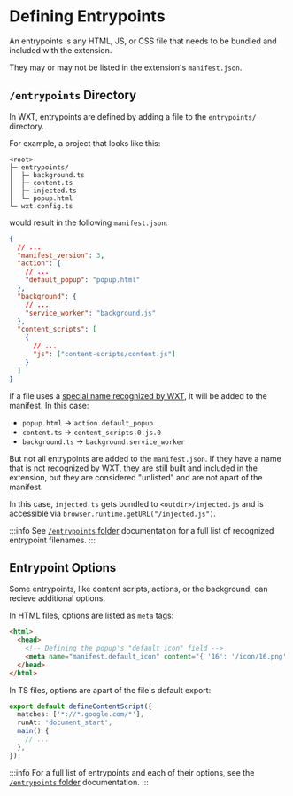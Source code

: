 # Defining Entrypoints

An entrypoints is any HTML, JS, or CSS file that needs to be bundled and included with the extension.

They may or may not be listed in the extension's `manifest.json`.

## `/entrypoints` Directory

In WXT, entrypoints are defined by adding a file to the `entrypoints/` directory.

For example, a project that looks like this:

```
<root>
├─ entrypoints/
│  ├─ background.ts
│  ├─ content.ts
│  ├─ injected.ts
│  └─ popup.html
└─ wxt.config.ts
```

would result in the following `manifest.json`:

```json
{
  // ...
  "manifest_version": 3,
  "action": {
    // ...
    "default_popup": "popup.html"
  },
  "background": {
    // ...
    "service_worker": "background.js"
  },
  "content_scripts": [
    {
      // ...
      "js": ["content-scripts/content.js"]
    }
  ]
}
```

If a file uses a [special name recognized by WXT](/get-started/entrypoints.md), it will be added to the manifest. In this case:

- `popup.html` &rarr; `action.default_popup`
- `content.ts` &rarr; `content_scripts.0.js.0`
- `background.ts` &rarr; `background.service_worker`

But not all entrypoints are added to the `manifest.json`. If they have a name that is not recognized by WXT, they are still built and included in the extension, but they are considered "unlisted" and are not apart of the manifest.

In this case, `injected.ts` gets bundled to `<outdir>/injected.js` and is accessible via `browser.runtime.getURL("/injected.js")`.

:::info
See [`/entrypoints` folder](/guide/background.md) documentation for a full list of recognized entrypoint filenames.
:::

## Entrypoint Options

Some entrypoints, like content scripts, actions, or the background, can recieve additional options.

In HTML files, options are listed as `meta` tags:

```html
<html>
  <head>
    <!-- Defining the popup's "default_icon" field -->
    <meta name="manifest.default_icon" content="{ '16': '/icon/16.png' }" />
  </head>
</html>
```

In TS files, options are apart of the file's default export:

```ts
export default defineContentScript({
  matches: ['*://*.google.com/*'],
  runAt: 'document_start',
  main() {
    // ...
  },
});
```

:::info
For a full list of entrypoints and each of their options, see the [`/entrypoints` folder](/guide/background.md) documentation.
:::

